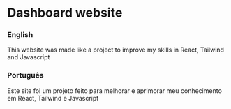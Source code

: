 <h1>Dashboard website</h1>
<h3>English</h3>
<p>This website was made like a project to improve my skills in React, Tailwind and Javascript</p>
<h3>Português</h3>
<p>Este site foi um projeto feito para melhorar e aprimorar meu conhecimento em React, Tailwind e Javascript</p>
